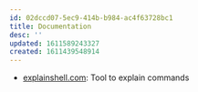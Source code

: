 ```yaml
---
id: 02dccd07-5ec9-414b-b984-ac4f63728bc1
title: Documentation
desc: ''
updated: 1611589243327
created: 1611439548914
---
```


- [explainshell.com](https://explainshell.com/): Tool to explain commands

